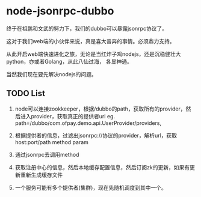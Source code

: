 # node-jsonrpc-dubbo

终于在祖鹏和文武的努力下，我们的dubbo可以暴露jsonrpc协议了。

这对于我们web端的小伙伴来说，真是喜大普奔的事情。必须鼎力支持。


从此开启web端快速进化之旅，无论是当红炸子鸡nodejs，还是沉稳健壮大python，亦或者Golang，从此八仙过海，
各显神通。


当然我们现在要先解决nodejs的问题。

## TODO List

1. node可以连接zookkeeper，根据/dubbo的path，获取所有的provider，然后进入provider，获取真正的提供者url eg.
   path=/dubbo/com.ofpay.demo.api.UserProvider/providers,
   
2. 根据提供者的信息，过滤出jsonrpc://协议的provider，解析url，获取host:port/path method param

3. 通过jsonrpc去调用method

4. 获取注册中心的信息，然后本地缓存配置信息，然后订阅zk的更新，如果有更新重新生成缓存文件

5. 一个服务可能有多个提供者(集群)，现在先随机调度到其中一个。